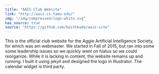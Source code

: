 ```yaml
---
title: "AAIS Club Website"
link: "http://aais.cs.tamu.edu/"
img: "/img/compressed/logo-white.svg"
has_source: true
source: "https://github.com/keithkade/aais-site"
---
```


This is the official club website for the Aggie Artificial Intelligence Society, for which was am webmaster. We started in Fall of 2015, but ran into some some leadership issues so we quickly went on hiatus so we could reorganize. While it is lacking in content, the website remains up and running. I built it using jekyll and designed the logo in Illustrator. The calendar widget is third party. 